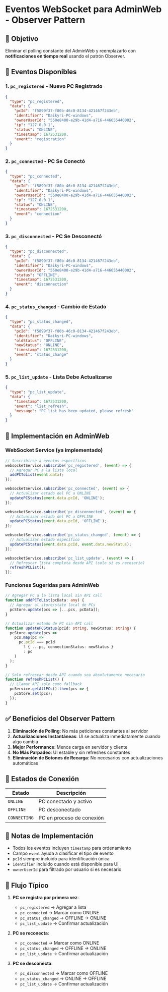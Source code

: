 # Eventos WebSocket para AdminWeb - Observer Pattern

## 🎯 **Objetivo**
Eliminar el polling constante del AdminWeb y reemplazarlo con **notificaciones en tiempo real** usando el patrón Observer.

## 📡 **Eventos Disponibles**

### 1. **`pc_registered`** - Nuevo PC Registrado
```json
{
  "type": "pc_registered",
  "data": {
    "pcId": "f5899f37-f80b-46c0-8134-421467f243eb",
    "identifier": "Daikyri-PC-windows",
    "ownerUserId": "550e8400-e29b-41d4-a716-446655440002",
    "ip": "127.0.0.1",
    "status": "ONLINE",
    "timestamp": 1672531200,
    "event": "registration"
  }
}
```

### 2. **`pc_connected`** - PC Se Conectó
```json
{
  "type": "pc_connected", 
  "data": {
    "pcId": "f5899f37-f80b-46c0-8134-421467f243eb",
    "identifier": "Daikyri-PC-windows",
    "ownerUserId": "550e8400-e29b-41d4-a716-446655440002",
    "ip": "127.0.0.1",
    "status": "ONLINE",
    "timestamp": 1672531200,
    "event": "connection"
  }
}
```

### 3. **`pc_disconnected`** - PC Se Desconectó
```json
{
  "type": "pc_disconnected",
  "data": {
    "pcId": "f5899f37-f80b-46c0-8134-421467f243eb",
    "identifier": "Daikyri-PC-windows", 
    "ownerUserId": "550e8400-e29b-41d4-a716-446655440002",
    "status": "OFFLINE",
    "timestamp": 1672531200,
    "event": "disconnection"
  }
}
```

### 4. **`pc_status_changed`** - Cambio de Estado
```json
{
  "type": "pc_status_changed",
  "data": {
    "pcId": "f5899f37-f80b-46c0-8134-421467f243eb", 
    "identifier": "Daikyri-PC-windows",
    "oldStatus": "OFFLINE",
    "newStatus": "ONLINE", 
    "timestamp": 1672531200,
    "event": "status_change"
  }
}
```

### 5. **`pc_list_update`** - Lista Debe Actualizarse
```json
{
  "type": "pc_list_update",
  "data": {
    "timestamp": 1672531200,
    "event": "list_refresh", 
    "message": "PC list has been updated, please refresh"
  }
}
```

## 🔧 **Implementación en AdminWeb**

### WebSocket Service (ya implementado)
```typescript
// Suscribirse a eventos específicos
websocketService.subscribe('pc_registered', (event) => {
  // Agregar PC a la lista local
  addPCToList(event.data);
});

websocketService.subscribe('pc_connected', (event) => {
  // Actualizar estado del PC a ONLINE
  updatePCStatus(event.data.pcId, 'ONLINE');
});

websocketService.subscribe('pc_disconnected', (event) => {
  // Actualizar estado del PC a OFFLINE  
  updatePCStatus(event.data.pcId, 'OFFLINE');
});

websocketService.subscribe('pc_status_changed', (event) => {
  // Actualizar estado específico
  updatePCStatus(event.data.pcId, event.data.newStatus);
});

websocketService.subscribe('pc_list_update', (event) => {
  // Refrescar lista completa desde API (solo si es necesario)
  refreshPCList();
});
```

### Funciones Sugeridas para AdminWeb
```typescript
// Agregar PC a la lista local sin API call
function addPCToList(pcData: any) {
  // Agregar al store/state local de PCs
  pcStore.update(pcs => [...pcs, pcData]);
}

// Actualizar estado de PC sin API call  
function updatePCStatus(pcId: string, newStatus: string) {
  pcStore.update(pcs => 
    pcs.map(pc => 
      pc.pcId === pcId 
        ? { ...pc, connectionStatus: newStatus }
        : pc
    )
  );
}

// Solo refrescar desde API cuando sea absolutamente necesario
function refreshPCList() {
  // Llamar API solo como fallback
  pcService.getAllPCs().then(pcs => {
    pcStore.set(pcs);
  });
}
```

## ✅ **Beneficios del Observer Pattern**

1. **Eliminación de Polling**: No más peticiones constantes al servidor
2. **Actualizaciones Instantáneas**: UI se actualiza inmediatamente cuando algo cambia
3. **Mejor Performance**: Menos carga en servidor y cliente
4. **No Más Parpadeo**: UI estable y sin refreshes constantes
5. **Eliminación de Botones de Recarga**: No necesarios con actualizaciones automáticas

## 🚀 **Estados de Conexión**

| Estado | Descripción |
|--------|-------------|
| `ONLINE` | PC conectado y activo |
| `OFFLINE` | PC desconectado |
| `CONNECTING` | PC en proceso de conexión |

## 📝 **Notas de Implementación**

- Todos los eventos incluyen `timestamp` para ordenamiento
- Campo `event` ayuda a clasificar el tipo de evento
- `pcId` siempre incluido para identificación única
- `identifier` incluido cuando está disponible para UI
- `ownerUserId` para filtrado por usuario si es necesario

## 🔄 **Flujo Típico**

1. **PC se registra por primera vez**:
   - `pc_registered` → Agregar a lista
   - `pc_connected` → Marcar como ONLINE  
   - `pc_status_changed` → OFFLINE → ONLINE
   - `pc_list_update` → Confirmar actualización

2. **PC se reconecta**:
   - `pc_connected` → Marcar como ONLINE
   - `pc_status_changed` → OFFLINE → ONLINE
   - `pc_list_update` → Confirmar actualización

3. **PC se desconecta**:
   - `pc_disconnected` → Marcar como OFFLINE
   - `pc_status_changed` → ONLINE → OFFLINE  
   - `pc_list_update` → Confirmar actualización 